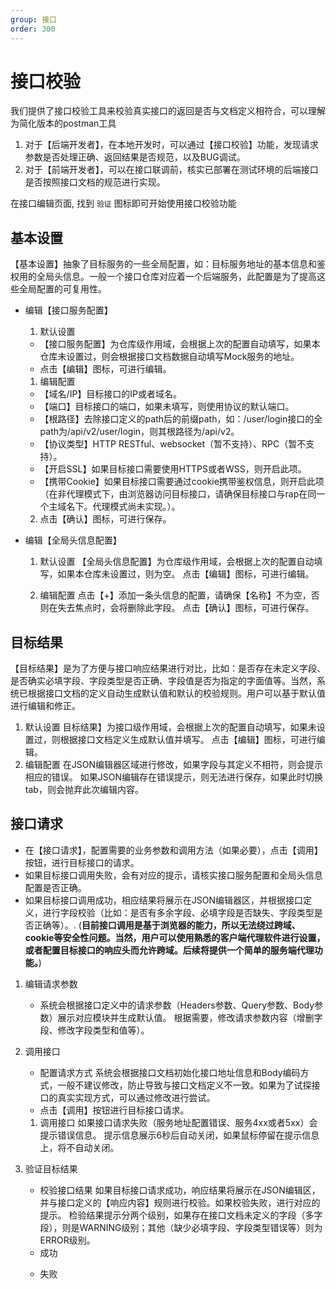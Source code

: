 ```yaml
---
group: 接口
order: 300
---
```


# 接口校验

我们提供了接口校验工具来校验真实接口的返回是否与文档定义相符合，可以理解为简化版本的postman工具

1. 对于【后端开发者】，在本地开发时，可以通过【接口校验】功能，发现请求参数是否处理正确、返回结果是否规范，以及BUG调试。
2. 对于【前端开发者】，可以在接口联调前，核实已部署在测试环境的后端接口是否按照接口文档的规范进行实现。

在接口编辑页面, 找到 `验证` 图标即可开始使用接口校验功能

<code src="./interface/component/entrance_zh.tsx" inline=true></code>

## 基本设置

【基本设置】抽象了目标服务的一些全局配置，如：目标服务地址的基本信息和鉴权用的全局头信息。一般一个接口仓库对应着一个后端服务，此配置是为了提高这些全局配置的可复用性。

* 编辑【接口服务配置】
    1. 默认设置
    - 【接口服务配置】为仓库级作用域，会根据上次的配置自动填写，如果本仓库未设置过，则会根据接口文档数据自动填写Mock服务的地址。
    - 点击【编辑】图标，可进行编辑。
    <code src="./interface/component/server_setting_zh.tsx" inline=true></code>
    1. 编辑配置
    * 【域名/IP】目标接口的IP或者域名。
    * 【端口】目标接口的端口，如果未填写，则使用协议的默认端口。
    * 【根路径】去除接口定义的path后的前缀path，如：/user/login接口的全path为/api/v2/user/login，则其根路径为/api/v2。
    * 【协议类型】HTTP RESTful、websocket（暂不支持）、RPC（暂不支持）。
    * 【开启SSL】如果目标接口需要使用HTTPS或者WSS，则开启此项。
    * 【携带Cookie】如果目标接口需要通过cookie携带鉴权信息，则开启此项（在非代理模式下，由浏览器访问目标接口，请确保目标接口与rap在同一个主域名下。代理模式尚未实现。）。

    2. 点击【确认】图标，可进行保存。

    <code src="./interface/component/basic_settings_zh.tsx" inline=true></code>

* 编辑【全局头信息配置】
    1. 默认设置
    【全局头信息配置】为仓库级作用域，会根据上次的配置自动填写，如果本仓库未设置过，则为空。
点击【编辑】图标，可进行编辑。
    <code src="./interface/component/global_header_setting_zh.tsx" inline=true></code>

    2. 编辑配置
    点击【+】添加一条头信息的配置，请确保【名称】不为空，否则在失去焦点时，会将删除此字段。
点击【确认】图标，可进行保存。
    <code src="./interface/component/edit_global_header_zh.tsx" inline=true></code>

## 目标结果
【目标结果】是为了方便与接口响应结果进行对比，比如：是否存在未定义字段、是否确实必填字段、字段类型是否正确、字段值是否为指定的字面值等。当然，系统已根据接口文档的定义自动生成默认值和默认的校验规则。用户可以基于默认值进行编辑和修正。
1. 默认设置
    目标结果】为接口级作用域，会根据上次的配置自动填写，如果未设置过，则根据接口文档定义生成默认值并填写。
    点击【编辑】图标，可进行编辑。
    <code src="./interface/component/target_result_zh.tsx" inline=true></code>
2. 编辑配置
    在JSON编辑器区域进行修改，如果字段与其定义不相符，则会提示相应的错误。
如果JSON编辑存在错误提示，则无法进行保存，如果此时切换tab，则会抛弃此次编辑内容。
    <code src="./interface/component/edit_target_result_zh.tsx" inline=true></code>

## 接口请求

* 在【接口请求】，配置需要的业务参数和调用方法（如果必要），点击【调用】按钮，进行目标接口的请求。
* 如果目标接口调用失败，会有对应的提示，请核实接口服务配置和全局头信息配置是否正确。
* 如果目标接口调用成功，相应结果将展示在JSON编辑器区，并根据接口定义，进行字段校验（比如：是否有多余字段、必填字段是否缺失、字段类型是否正确等）。.
(**目前接口调用是基于浏览器的能力，所以无法绕过跨域、cookie等安全性问题。当然，用户可以使用熟悉的客户端代理软件进行设置，或者配置目标接口的响应头而允许跨域。后续将提供一个简单的服务端代理功能。**)

1. 编辑请求参数
   * 系统会根据接口定义中的请求参数（Headers参数、Query参数、Body参数）展示对应模块并生成默认值。
根据需要，修改请求参数内容（增删字段、修改字段类型和值等）。
    <code src="./interface/component/query_zh.tsx" inline=true></code>

1. 调用接口
    * 配置请求方式
     系统会根据接口文档初始化接口地址信息和Body编码方式，一般不建议修改，防止导致与接口文档定义不一致。如果为了试探接口的真实实现方式，可以通过修改进行尝试。
    * 点击【调用】按钮进行目标接口请求。
    <code src="./interface/component/post_request_zh.tsx" inline=true></code>

    1. 调用接口
    如果接口请求失败（服务地址配置错误、服务4xx或者5xx）会提示错误信息。
提示信息展示6秒后自动关闭，如果鼠标停留在提示信息上，将不自动关闭。
    <code src="./interface/component/post_request_failed_zh.tsx" inline=true></code>

2. 验证目标结果
   * 校验接口结果 如果目标接口请求成功，响应结果将展示在JSON编辑区，并与接口定义的【响应内容】规则进行校验。如果校验失败，进行对应的提示。
   检验结果提示分两个级别，如果存在接口文档未定义的字段（多字段），则是WARNING级别；其他（缺少必填字段、字段类型错误等）则为ERROR级别。
   * 成功

    <code src="./interface/component/result_validate_success_zh.tsx" inline=true></code>
   * 失败


    <code src="./interface/component/result_validate_fail_zh.tsx" inline=true></code>